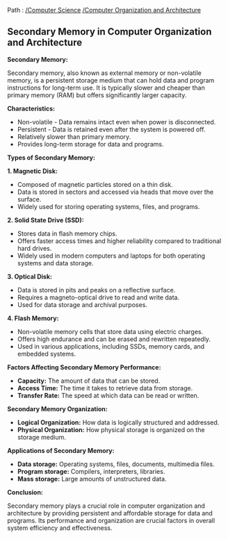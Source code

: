 Path : [/Computer Science](../../index.md) [/Computer Organization and Architecture](../index.md)
## Secondary Memory in Computer Organization and Architecture

**Secondary Memory:**

Secondary memory, also known as external memory or non-volatile memory, is a persistent storage medium that can hold data and program instructions for long-term use. It is typically slower and cheaper than primary memory (RAM) but offers significantly larger capacity. 


**Characteristics:**

- Non-volatile - Data remains intact even when power is disconnected.
- Persistent - Data is retained even after the system is powered off.
- Relatively slower than primary memory.
- Provides long-term storage for data and programs.


**Types of Secondary Memory:**

**1. Magnetic Disk:**
- Composed of magnetic particles stored on a thin disk.
- Data is stored in sectors and accessed via heads that move over the surface.
- Widely used for storing operating systems, files, and programs.


**2. Solid State Drive (SSD):**
- Stores data in flash memory chips.
- Offers faster access times and higher reliability compared to traditional hard drives.
- Widely used in modern computers and laptops for both operating systems and data storage.


**3. Optical Disk:**
- Data is stored in pits and peaks on a reflective surface.
- Requires a magneto-optical drive to read and write data. 
- Used for data storage and archival purposes.


**4. Flash Memory:**
- Non-volatile memory cells that store data using electric charges.
- Offers high endurance and can be erased and rewritten repeatedly.
- Used in various applications, including SSDs, memory cards, and embedded systems.


**Factors Affecting Secondary Memory Performance:**

- **Capacity:** The amount of data that can be stored.
- **Access Time:** The time it takes to retrieve data from storage. 
- **Transfer Rate:** The speed at which data can be read or written.


**Secondary Memory Organization:**

- **Logical Organization:** How data is logically structured and addressed. 
- **Physical Organization:** How physical storage is organized on the storage medium.


**Applications of Secondary Memory:**

- **Data storage:** Operating systems, files, documents, multimedia files.
- **Program storage:** Compilers, interpreters, libraries.
- **Mass storage:** Large amounts of unstructured data.


**Conclusion:**

Secondary memory plays a crucial role in computer organization and architecture by providing persistent and affordable storage for data and programs. Its performance and organization are crucial factors in overall system efficiency and effectiveness.
